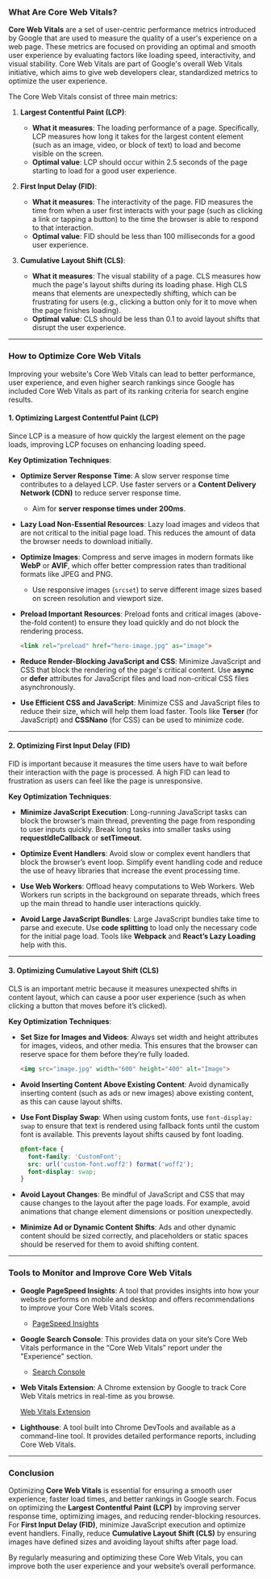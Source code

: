 ### What Are Core Web Vitals?

**Core Web Vitals** are a set of user-centric performance metrics introduced by Google that are used to measure the quality of a user's experience on a web page. These metrics are focused on providing an optimal and smooth user experience by evaluating factors like loading speed, interactivity, and visual stability. Core Web Vitals are part of Google's overall Web Vitals initiative, which aims to give web developers clear, standardized metrics to optimize the user experience.

The Core Web Vitals consist of three main metrics:

1. **Largest Contentful Paint (LCP)**:
   - **What it measures**: The loading performance of a page. Specifically, LCP measures how long it takes for the largest content element (such as an image, video, or block of text) to load and become visible on the screen.
   - **Optimal value**: LCP should occur within 2.5 seconds of the page starting to load for a good user experience.
   
2. **First Input Delay (FID)**:
   - **What it measures**: The interactivity of the page. FID measures the time from when a user first interacts with your page (such as clicking a link or tapping a button) to the time the browser is able to respond to that interaction.
   - **Optimal value**: FID should be less than 100 milliseconds for a good user experience.
   
3. **Cumulative Layout Shift (CLS)**:
   - **What it measures**: The visual stability of a page. CLS measures how much the page's layout shifts during its loading phase. High CLS means that elements are unexpectedly shifting, which can be frustrating for users (e.g., clicking a button only for it to move when the page finishes loading).
   - **Optimal value**: CLS should be less than 0.1 to avoid layout shifts that disrupt the user experience.

---

### How to Optimize Core Web Vitals

Improving your website's Core Web Vitals can lead to better performance, user experience, and even higher search rankings since Google has included Core Web Vitals as part of its ranking criteria for search engine results.

#### 1. **Optimizing Largest Contentful Paint (LCP)**

Since LCP is a measure of how quickly the largest element on the page loads, improving LCP focuses on enhancing loading speed.

**Key Optimization Techniques**:

- **Optimize Server Response Time**: A slow server response time contributes to a delayed LCP. Use faster servers or a **Content Delivery Network (CDN)** to reduce server response time.
  - Aim for **server response times under 200ms**.
  
- **Lazy Load Non-Essential Resources**: Lazy load images and videos that are not critical to the initial page load. This reduces the amount of data the browser needs to download initially.
  
- **Optimize Images**: Compress and serve images in modern formats like **WebP** or **AVIF**, which offer better compression rates than traditional formats like JPEG and PNG.
  - Use responsive images (`srcset`) to serve different image sizes based on screen resolution and viewport size.
  
- **Preload Important Resources**: Preload fonts and critical images (above-the-fold content) to ensure they load quickly and do not block the rendering process.

  ```html
  <link rel="preload" href="hero-image.jpg" as="image">
  ```

- **Reduce Render-Blocking JavaScript and CSS**: Minimize JavaScript and CSS that block the rendering of the page's critical content. Use **async** or **defer** attributes for JavaScript files and load non-critical CSS files asynchronously.

- **Use Efficient CSS and JavaScript**: Minimize CSS and JavaScript files to reduce their size, which will help them load faster. Tools like **Terser** (for JavaScript) and **CSSNano** (for CSS) can be used to minimize code.

---

#### 2. **Optimizing First Input Delay (FID)**

FID is important because it measures the time users have to wait before their interaction with the page is processed. A high FID can lead to frustration as users can feel like the page is unresponsive.

**Key Optimization Techniques**:

- **Minimize JavaScript Execution**: Long-running JavaScript tasks can block the browser’s main thread, preventing the page from responding to user inputs quickly. Break long tasks into smaller tasks using **requestIdleCallback** or **setTimeout**.

- **Optimize Event Handlers**: Avoid slow or complex event handlers that block the browser’s event loop. Simplify event handling code and reduce the use of heavy libraries that increase the event processing time.

- **Use Web Workers**: Offload heavy computations to Web Workers. Web Workers run scripts in the background on separate threads, which frees up the main thread to handle user interactions quickly.

- **Avoid Large JavaScript Bundles**: Large JavaScript bundles take time to parse and execute. Use **code splitting** to load only the necessary code for the initial page load. Tools like **Webpack** and **React’s Lazy Loading** help with this.

---

#### 3. **Optimizing Cumulative Layout Shift (CLS)**

CLS is an important metric because it measures unexpected shifts in content layout, which can cause a poor user experience (such as when clicking a button that moves before it’s clicked).

**Key Optimization Techniques**:

- **Set Size for Images and Videos**: Always set width and height attributes for images, videos, and other media. This ensures that the browser can reserve space for them before they’re fully loaded.

  ```html
  <img src="image.jpg" width="600" height="400" alt="Image">
  ```

- **Avoid Inserting Content Above Existing Content**: Avoid dynamically inserting content (such as ads or new images) above existing content, as this can cause layout shifts.

- **Use Font Display Swap**: When using custom fonts, use `font-display: swap` to ensure that text is rendered using fallback fonts until the custom font is available. This prevents layout shifts caused by font loading.

  ```css
  @font-face {
    font-family: 'CustomFont';
    src: url('custom-font.woff2') format('woff2');
    font-display: swap;
  }
  ```

- **Avoid Layout Changes**: Be mindful of JavaScript and CSS that may cause changes to the layout after the page loads. For example, avoid animations that change element dimensions or position unexpectedly.

- **Minimize Ad or Dynamic Content Shifts**: Ads and other dynamic content should be sized correctly, and placeholders or static spaces should be reserved for them to avoid shifting content.

---

### Tools to Monitor and Improve Core Web Vitals

- **Google PageSpeed Insights**: A tool that provides insights into how your website performs on mobile and desktop and offers recommendations to improve your Core Web Vitals scores.
  - [PageSpeed Insights](https://developers.google.com/speed/pagespeed/insights/)
  
- **Google Search Console**: This provides data on your site’s Core Web Vitals performance in the “Core Web Vitals” report under the "Experience" section.
  - [Search Console](https://search.google.com/search-console/)

- **Web Vitals Extension**: A Chrome extension by Google to track Core Web Vitals metrics in real-time as you browse.

  [Web Vitals Extension](https://chrome.google.com/webstore/detail/web-vitals)

- **Lighthouse**: A tool built into Chrome DevTools and available as a command-line tool. It provides detailed performance reports, including Core Web Vitals.

---

### Conclusion

Optimizing **Core Web Vitals** is essential for ensuring a smooth user experience, faster load times, and better rankings in Google search. Focus on optimizing the **Largest Contentful Paint (LCP)** by improving server response time, optimizing images, and reducing render-blocking resources. For **First Input Delay (FID)**, minimize JavaScript execution and optimize event handlers. Finally, reduce **Cumulative Layout Shift (CLS)** by ensuring images have defined sizes and avoiding layout shifts after page load.

By regularly measuring and optimizing these Core Web Vitals, you can improve both the user experience and your website’s overall performance.